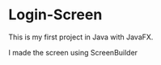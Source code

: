 # Login-Screen
This is my first project in Java with JavaFX.

I made the screen using ScreenBuilder

